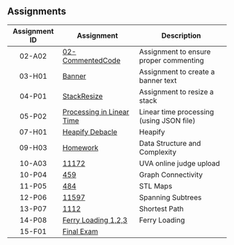 ## Assignments

| Assignment ID | Assignment    | Description             | 
| :-----------: | ------------- | ----------------------- | 
|   02-A02   |  [02-CommentedCode](https://github.com/aquellaw/3013-ALG-Warner/tree/master/Assignments/02-CommentedCode)    |Assignment to ensure proper commenting|
|   03-H01  | [Banner](https://github.com/aquellaw/3013-ALG-Warner/tree/master/Assignments/03-H01-Banner)   |Assignment to create a banner text|
|   04-P01 | [StackResize](https://github.com/aquellaw/3013-ALG-Warner/tree/master/Assignments/04-P01-StackResize)   |Assignment to resize a stack|
|   05-P02 | [Processing in Linear Time](https://github.com/aquellaw/3013-ALG-Warner/tree/master/Assignments/05-P02-Processing%20in%20Linear%20Time)   |Linear time processing (using JSON file)|
|   07-H01  | [Heapify Debacle](https://github.com/aquellaw/3013-ALG-Warner/tree/master/Assignments/07-Heapify%20Debacle)   |Heapify
|   09-H03  | [Homework](https://github.com/aquellaw/3013-ALG-Warner/tree/master/Assignments/H03)  |Data Structure and Complexity
|   10-A03  | [11172](https://github.com/aquellaw/3013-ALG-Warner/tree/master/Assignments/11172)  |UVA online judge upload
|   10-P04  | [459](https://github.com/aquellaw/3013-ALG-Warner/tree/master/Assignments/459)  |Graph Connectivity
|   11-P05  | [484](https://github.com/aquellaw/3013-ALG-Warner/tree/master/Assignments/484)  |STL Maps
|   12-P06  | [11597](https://github.com/aquellaw/3013-ALG-Warner/tree/master/Assignments/11597)  |Spanning Subtrees
|   13-P07  | [1112](https://github.com/aquellaw/3013-ALG-Warner/tree/master/Assignments/1112)  |Shortest Path
|   14-P08  | [Ferry Loading 1,2,3](https://github.com/aquellaw/3013-ALG-Warner/tree/master/Assignments/Ferry%20Loading)  |Ferry Loading
|   15-F01  | [Final Exam](https://github.com/aquellaw/3013-ALG-Warner/tree/master/Assignments/Final%20Exam)  | 
